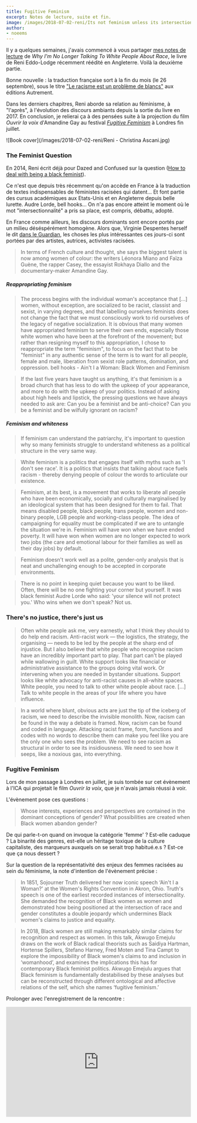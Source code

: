 ```yaml
---
title: Fugitive Feminism
excerpt: Notes de lecture, suite et fin.
image: /images/2018-07-02-reni/Its not feminism unless its intersectional lowres.jpg
author:
- noeems
---
```


Il y a quelques semaines, j'avais commencé à vous partager [mes notes de lecture](https://estcequecestdutravail.xyz/2018/07/why-shes-no-longer-talking-about-race.html) de _Why I'm No Longer Talking To White People About Race_, le livre de Reni Eddo-Lodge récemment réédité en Angleterre. Voilà la deuxième partie.

Bonne nouvelle : la traduction française sort à la fin du mois (le 26 septembre), sous le titre ["Le racisme est un problème de blancs"](https://www.autrement.com/Catalogue/essais-et-documents/le-racisme-est-un-probleme-de-blancs) aux éditions Autrement.

Dans les derniers chapitres, Reni aborde sa relation au féminisme, à "l'après", à l'évolution des discours ambiants depuis la sortie du livre en 2017. En conclusion, je relierai ça à des pensées suite à la projection du film _Ouvrir la voix_ d'Amandine Gay au festival [_Fugitive Feminism_](https://www.ica.art/on/learning/towards-fugitive-feminism) à Londres fin juillet.

![Book cover](/images/2018-07-02-reni/Reni - Christina Ascani.jpg)

### The Feminist Question

En 2014, Reni écrit déjà pour Dazed and Confused sur la question ([How to deal with being a black feminist](http://www.dazeddigital.com/artsandculture/article/18751/1/how-to-deal-with-being-a-black-feminist)).

Ce n'est que depuis très récemment qu'on accède en France à la traduction de textes indispensables de féministes racisées qui datent... Et font partie des cursus académiques aux Etats-Unis et en Angleterre depuis belle lurette. Audre Lorde, bell hooks... On n'a pas encore atteint le moment où le mot "intersectionnalité" a pris sa place, est compris, débattu, adopté.

En France comme ailleurs, les discours dominants sont encore portés par un milieu déséspérément homogène. Alors que, Virginie Despentes herself le dit [dans le Guardian](https://www.theguardian.com/books/2018/aug/31/virginie-despentes-interview-baise-moi-vernon-subutex), les choses les plus intéressantes ces jours-ci sont portées par des artistes, autrices, activistes racisées.
>In terms of French culture and thought, she says the biggest talent is now among women of colour: the writers Léonora Miano and Faïza Guène, the rapper Casey, the essayist Rokhaya Diallo and the documentary-maker Amandine Gay.

##### Reappropriating feminism

>The process begins with the individual woman's acceptance that [...] women, without exception, are socialized to be racist, classist and sexist, in varying degrees, and that labelling ourselves feminists does not change the fact that we must consciously work to rid ourselves of the legacy of negative socialization. It is obvious that many women have appropriated feminism to serve their own ends, especially those white women who have been at the forefront of the movement; but rather than resigning myself to this appropriation, I chose to reappropriate the term "feminism", to focus on the fact that to be "feminist" in any authentic sense of the term is to want for all people, female and male, liberation from sexist role patterns, domination, and oppression.
bell hooks - Ain't I a Woman: Black Women and Feminism

>If the last five years have taught us anything, it's that feminism is a broad church that has less to do with the upkeep of your appearance, and more to do with the upkeep of your politics. Instead of asking about high heels and lipstick, the pressing questions we have always needed to ask are: Can you be a feminist and be anti-choice? Can you be a feminist and be wilfully ignorant on racism?

##### Feminism and whiteness

>If feminism can understand the patriarchy, it's important to question why so many feminists struggle to understand whiteness as a political structure in the very same way.

>White feminism is a politics that engages itself with myths such as 'I don't see race'. It is a politics that insists that talking about race fuels racism - thereby denying people of colour the words to articulate our existence.

>Feminism, at its best, is a movement that works to liberate all people who have been economically, socially and culturally marginalised by an ideological system that has been designed for them to fail. That means disabled people, black people, trans people, women and non-binary people, LGB people and working-class people. The idea of campaigning for equality must be complicated if we are to untangle the situation we're in. Feminism will have won when we have ended poverty. It will have won when women are no longer expected to work two jobs (the care and emotional labour for their families as well as their day jobs) by default.

>Feminism doesn't work well as a polite, gender-only analysis that is neat and unchallenging enough to be accepted in corporate environments.

>There is no point in keeping quiet because you want to be liked. Often, there will be no one fighting your corner but yourself. It was black feminist Audre Lorde who said: 'your silence will not protect you.' Who wins when we don't speak? Not us.

### There's no justice, there's just us

>Often white people ask me, very earnestly, what I think they should to do help end racism. Anti-racist work — the logistics, the strategy, the organising — needs to be led by the people at the sharp end of injustice. But I also believe that white people who recognise racism have an incredibly important part to play. That part can't be played while wallowing in guilt. White support looks like financial or administrative assistance to the groups doing vital work. Or intervening when you are needed in bystander situations. Support looks like white advocacy for anti-racist causes in all-white spaces. White people, you need to talk to other white people about race. [...] Talk to white people in the areas of your life where you have influence.

>In a world where blunt, obvious acts are just the tip of the iceberg of racism, we need to describe the invisible monolith. Now, racism can be found in the way a debate is framed. Now, racism can be found and coded in language. Attacking racist frame, form, functions and codes with no words to describe them can make you feel like you are the only one who sees the problem. We need to see racism as structural in order to see its insidiousness. We need to see how it seeps, like a noxious gas, into everything.

### Fugitive Feminism

Lors de mon passage à Londres en juillet, je suis tombée sur cet évènement à l'ICA qui projetait le film _Ouvrir la voix_, que je n'avais jamais réussi à voir.  

L'évènement pose ces questions :
>Whose interests, experiences and perspectives are contained in the dominant conceptions of gender? What possibilities are created when Black women abandon gender?

De qui parle-t-on quand on invoque la catégorie 'femme' ? Est-elle caduque ? La binarité des genres, est-elle un héritage toxique de la culture capitaliste, des marqueurs auxquels on se serait trop habitué.e.s ? Est-ce que ça nous dessert ?

Sur la question de la représentativité des enjeux des femmes racisées au sein du féminisme, la note d'intention de l'évènement précise :
>In 1851, Sojourner Truth delivered her now iconic speech ‘Ain't I a Woman?’ at the Women's Rights Convention in Akron, Ohio. Truth's speech is one of the earliest recorded instances of intersectionality. She demanded the recognition of Black women as women and demonstrated how being positioned at the intersection of race and gender constitutes a double jeopardy which undermines Black women's claims to justice and equality.

>In 2018, Black women are still making remarkably similar claims for recognition and respect as women. In this talk, Akwugo Emejulu draws on the work of Black radical theorists such as Saidiya Hartman, Hortense Spillers, Stefano Harney, Fred Moten and Tina Campt to explore the impossibility of Black women's claims to and inclusion in ‘womanhood’, and examines the implications this has for contemporary Black feminist politics. Akwugo Emejulu argues that Black feminism is fundamentally destabilised by these analyses but can be reconstructed through different ontological and affective relations of the self, which she names ‘fugitive feminism.’

Prolonger avec l'enregistrement de la rencontre :   
<iframe width="100%" height="300" scrolling="no" frameborder="no" allow="autoplay" src="https://w.soundcloud.com/player/?url=https%3A//api.soundcloud.com/tracks/480635793&color=%23ff5500&auto_play=false&hide_related=false&show_comments=true&show_user=true&show_reposts=false&show_teaser=true&visual=true"></iframe>
